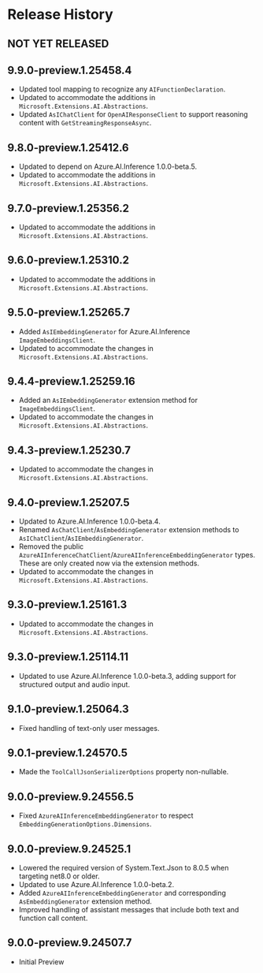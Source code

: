# Release History

## NOT YET RELEASED

## 9.9.0-preview.1.25458.4

- Updated tool mapping to recognize any `AIFunctionDeclaration`.
- Updated to accommodate the additions in `Microsoft.Extensions.AI.Abstractions`.
- Updated `AsIChatClient` for `OpenAIResponseClient` to support reasoning content with `GetStreamingResponseAsync`.

## 9.8.0-preview.1.25412.6

- Updated to depend on Azure.AI.Inference 1.0.0-beta.5.
- Updated to accommodate the additions in `Microsoft.Extensions.AI.Abstractions`.

## 9.7.0-preview.1.25356.2

- Updated to accommodate the additions in `Microsoft.Extensions.AI.Abstractions`.

## 9.6.0-preview.1.25310.2

- Updated to accommodate the additions in `Microsoft.Extensions.AI.Abstractions`.

## 9.5.0-preview.1.25265.7

- Added `AsIEmbeddingGenerator` for Azure.AI.Inference `ImageEmbeddingsClient`.
- Updated to accommodate the changes in `Microsoft.Extensions.AI.Abstractions`.

## 9.4.4-preview.1.25259.16

- Added an `AsIEmbeddingGenerator` extension method for `ImageEmbeddingsClient`.
- Updated to accommodate the changes in `Microsoft.Extensions.AI.Abstractions`.

## 9.4.3-preview.1.25230.7

- Updated to accommodate the changes in `Microsoft.Extensions.AI.Abstractions`.

## 9.4.0-preview.1.25207.5

- Updated to Azure.AI.Inference 1.0.0-beta.4.
- Renamed `AsChatClient`/`AsEmbeddingGenerator` extension methods to `AsIChatClient`/`AsIEmbeddingGenerator`.
- Removed the public `AzureAIInferenceChatClient`/`AzureAIInferenceEmbeddingGenerator` types. These are only created now via the extension methods.
- Updated to accommodate the changes in `Microsoft.Extensions.AI.Abstractions`.

## 9.3.0-preview.1.25161.3

- Updated to accommodate the changes in `Microsoft.Extensions.AI.Abstractions`.

## 9.3.0-preview.1.25114.11

- Updated to use Azure.AI.Inference 1.0.0-beta.3, adding support for structured output and audio input.

## 9.1.0-preview.1.25064.3

- Fixed handling of text-only user messages.

## 9.0.1-preview.1.24570.5

  - Made the `ToolCallJsonSerializerOptions` property non-nullable.

## 9.0.0-preview.9.24556.5

- Fixed `AzureAIInferenceEmbeddingGenerator` to respect `EmbeddingGenerationOptions.Dimensions`.

## 9.0.0-preview.9.24525.1

- Lowered the required version of System.Text.Json to 8.0.5 when targeting net8.0 or older.
- Updated to use Azure.AI.Inference 1.0.0-beta.2.
- Added `AzureAIInferenceEmbeddingGenerator` and corresponding `AsEmbeddingGenerator` extension method.
- Improved handling of assistant messages that include both text and function call content.

## 9.0.0-preview.9.24507.7

- Initial Preview
